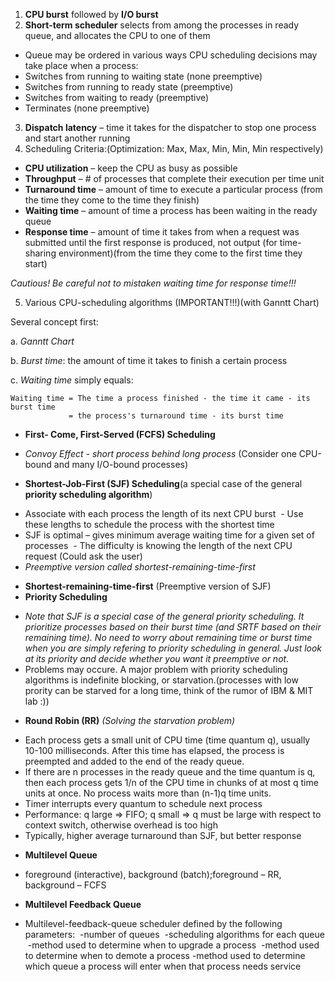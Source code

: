 1. **CPU burst** followed by **I/O burst**
2. **Short-term scheduler** selects from among the processes in ready queue, and allocates the CPU to one of them
* Queue may be ordered in various ways
CPU scheduling decisions may take place when a process:
* Switches from running to waiting state (none preemptive)
* Switches from running to ready state (preemptive)
* Switches from waiting to ready (preemptive)
* Terminates (none preemptive)
3. **Dispatch latency** – time it takes for the dispatcher to stop one process and start another running
4. Scheduling Criteria:(Optimization: Max, Max, Min, Min, Min respectively)
* **CPU utilization** – keep the CPU as busy as possible
* **Throughput** – # of processes that complete their execution per time unit
* **Turnaround time** – amount of time to execute a particular process (from the time they come to the time they finish)
* **Waiting time** – amount of time a process has been waiting in the ready queue 
* **Response time** – amount of time it takes from when a request was submitted until the first response is produced, not output (for time-sharing environment)(from the time they come to the first time they start)

*Cautious! Be careful not to mistaken waiting time for response time!!!*

5. Various CPU-scheduling algorithms (IMPORTANT!!!)(with Ganntt Chart)

Several concept first:

a. *Ganntt Chart*

b. *Burst time*: the amount of time it takes to finish a certain process

c. *Waiting time* simply equals: 

```
Waiting time = The time a process finished - the time it came - its burst time  
             = the process's turnaround time - its burst time
```

* **First- Come, First-Served (FCFS) Scheduling**
- *Convoy Effect - short process behind long process* (Consider one CPU-bound and many I/O-bound processes)
* **Shortest-Job-First (SJF) Scheduling**(a special case of the general **priority scheduling algorithm**)
- Associate with each process the length of its next CPU burst
  - Use these lengths to schedule the process with the shortest time
- SJF is optimal – gives minimum average waiting time for a given set of processes
  - The difficulty is knowing the length of the next CPU request (Could ask the user)
- *Preemptive version called shortest-remaining-time-first*
* **Shortest-remaining-time-first** (Preemptive version of SJF)
* **Priority Scheduling**
- *Note that SJF is a special case of the general priority scheduling. It prioritize processes based on their burst time (and SRTF based on their remaining time). No need to worry about remaining time or burst time when you are simply refering to priority scheduling in general. Just look at its priority and decide whether you want it preemptive or not.*
- Problems may occure. A major problem with priority scheduling algorithms is indefinite blocking, or starvation.(processes with low prority can be starved for a long time, think of the rumor of IBM & MIT lab :))
* **Round Robin (RR)** *(Solving the starvation problem)*
- Each process gets a small unit of CPU time (time quantum q), usually 10-100 milliseconds. After this time has elapsed, the process is preempted and added to the end of the ready queue.
- If there are n processes in the ready queue and the time quantum is q, then each process gets 1/n of the CPU time in chunks of at most q time units at once. No process waits more than (n-1)q time units.
- Timer interrupts every quantum to schedule next process
- Performance: q large ⇒ FIFO; q small ⇒ q must be large with respect to context switch, otherwise overhead is too high
- Typically, higher average turnaround than SJF, but better response
* **Multilevel Queue**
- foreground (interactive), background (batch);foreground – RR, background – FCFS
* **Multilevel Feedback Queue**
- Multilevel-feedback-queue scheduler defined by the following parameters:
  -number of queues
  -scheduling algorithms for each queue
  -method used to determine when to upgrade a process
  -method used to determine when to demote a process
  -method used to determine which queue a process will enter when that process needs service

